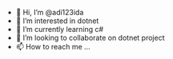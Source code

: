 - 👋 Hi, I’m @adi123ida
- 👀 I’m interested in dotnet
- 🌱 I’m currently learning c#
- 💞️ I’m looking to collaborate on dotnet project
- 📫 How to reach me ...

<!---
adi123ida/adi123ida is a ✨ special ✨ repository because its `README.md` (this file) appears on your GitHub profile.
You can click the Preview link to take a look at your changes.
--->
